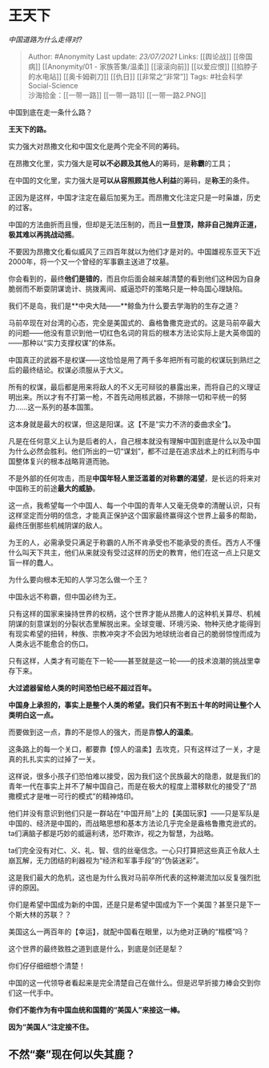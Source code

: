 # 王天下
*中国道路为什么走得对?*

> Author: #Anonymity
Last update: *23/07/2021* 
Links: [[舆论战]] [[帝国病]] [[Anonymity/01 - 家族答集/温柔]] [[滚滚向前]] [[以爱应恨]] [[掐脖子的水电站]] [[奥卡姆剃刀]] [[仇日]] [[非常之“非常”]]
Tags: #社会科学Social-Science  
沙海拾金：[[一带一路]] [[一带一路1]] [[一带一路2.PNG]]

 
中国到底在走一条什么路？

**王天下的路。**

实力强大对昂撒文化和中国文化是两个完全不同的筹码。

在昂撒文化里，实力强大是**可以不必顾及其他人**的筹码，是**称霸**的工具；

在中国的文化里，实力强大是**可以从容照顾其他人利益**的筹码，是**称王**的条件。

正因为是这样，中国才注定在最后加冕为王。而昂撒文化注定只是一时枭雄，历史的过客。

中国的方法曲折而且慢，但却是无法压制的，而且**一旦登顶，除非自己抛弃正道，极其难以再挑战动摇**。

不要因为昂撒文化看似威风了三四百年就以为他们才是对的。中国雄视东亚天下近2000年，将一个又一个曾经的军事霸主送进了坟墓。

你会看到的，最终**他们是错的**，而且你后面会越来越清楚的看到他们这种因为自身脆弱而不断耍阴谋诡计、挑拨离间、威逼恐吓的策略只是一种岛国心理缺陷。

我们不是岛，我们是**中央大陆——**鲸鱼为什么要去学海豹的生存之道？

马前卒现在对台湾的心态，完全是美国式的、盎格鲁撒克逊式的。这是马前卒最大的问题——他没有意识到他一切红色名词的背后的根本方法论实际上是大英帝国的——那种以“实力支撑权谋”的体系。

中国真正的武器不是权谋——这恰恰是用了两千多年把所有可能的权谋玩到熟烂之后的最终结论。权谋必须服从于大义。

所有的权谋，最后都是用来将敌人的不义无可辩驳的暴露出来，而将自己的义理证明出来。所以才有不打第一枪，不首先动用核武器，不排除一切和平统一的努力……这一系列的基本国策。

这本身就是最大的权谋，但这是阳谋。这【不是“实力不济的委曲求全”】。

凡是在任何意义上认为是后者的人，自己根本就没有理解中国到底是什么以及中国为什么必然会胜利。他们所出的一切“谋划”，都不过是在追求战术上的红利而与中国整体复兴的根本战略背道而驰。

不是外部的任何攻击，而是**中国年轻人里泛滥着的对称霸的渴望**，是长远的将来对中国称王的前途**最大的威胁**。

这一点，我希望每一个中国人、每一个中国的青年人又毫无侥幸的清醒认识，只有这样坚定而分明的信念，才能真正保护这个国家最终赢得这个世界上最多的帮助，最终压倒那些机械阴谋的敌人。

为王的人，必需承受只满足于称霸的人所不肯承受也不能承受的责任。西方人不懂什么叫天下共主，他们从来就没有受过这样的历史的教育，他们在这一点上只是文盲一样的蠢人。

为什么要向根本无知的人学习怎么做一个王？

中国永远不称霸，但中国必终为王。

只有这样的国家来操持世界的权柄，这个世界才能从昂撒人的这种机关算尽、机械阴谋的刻意谋划的分裂状态里解脱出来。全球变暖、环境污染、物种灭绝才能得到有现实希望的扭转，种族、宗教冲突才不会因为地球统治者自己的脆弱惊惶而成为人类永远不能愈合的伤口。

只有这样，人类才有可能在下一轮——甚至就是这一轮——的技术浪潮的挑战里幸存下来。

**大过滤器留给人类的时间恐怕已经不超过百年。**

**中国身上承担的，事实上是整个人类的希望。我们只有不到五十年的时间让整个人类明白这一点。**

而要做到这一点，靠的不是惊人的强大，而是靠**惊人的温柔**。

这条路上的每一个关口，都要靠【惊人的温柔】去攻克，只有这样过了一关，才是真的扎扎实实的过掉了一关。

这样说，很多小孩子们恐怕难以接受，因为我们这个民族最大的隐患，就是我们的青年一代在事实上并不了解中国自己，而是在极大的程度上潜移默化的接受了“昂撒模式才是唯一可行的模式”的精神烙印。

他们并没有意识到他们只是一群站在“中国开局”上的【美国玩家】——只是军队是中国的、经济是中国的，而战略思想和基本方法论几乎完全是盎格鲁撒克逊式的。ta们满脑子都是巧妙的威逼利诱，恐吓欺诈，视之为智慧，为战略。

ta们完全没有对仁、义、礼、智、信的丝毫信念。一心只打算把这些真正令敌人土崩瓦解，无力团结的利器视为“经济和军事手段”的“伪装迷彩”。

这是我们最大的危机，这也是为什么我对马前卒所代表的这种潮流加以反复强烈批评的原因。

你们是希望中国成为新的中国，还是只是希望中国成为下一个美国？甚至只是下一个斯大林的苏联？？

美国这么一两百年的【幸运】，就配中国看在眼里，以为绝对正确的“楷模”吗？

这个世界的最终致胜之道到底是什么，到底是剑还是犁？

你们仔仔细细想个清楚！

中国的这一代领导者看起来是完全清楚自己在做什么。但是迟早折接力棒会交到你们这一代手中。

**你们不能作为有中国血统和国籍的“美国人”来接这一棒。**

**因为“美国人”注定接不住。**

不然“秦”现在何以失其鹿？
-----------------